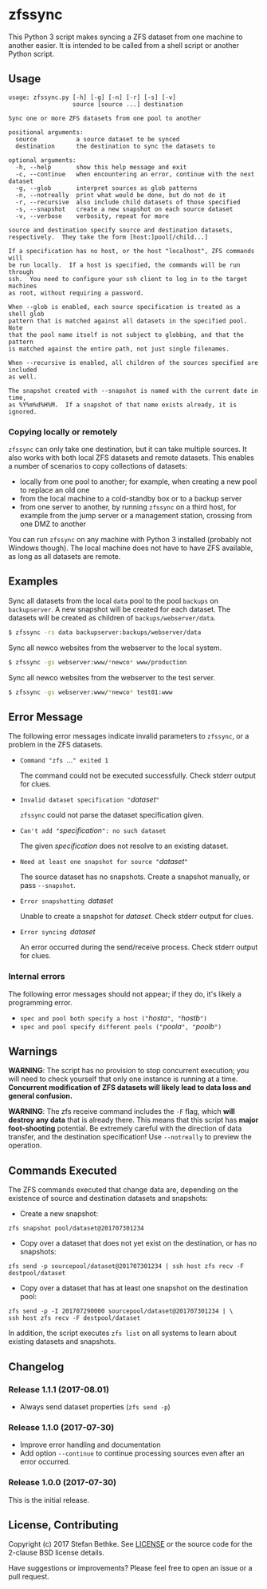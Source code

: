 # zfssync

This Python 3 script makes syncing a ZFS dataset from one machine to another
easier.  It is intended to be called from a shell script or another Python
script.

## Usage

```
usage: zfssync.py [-h] [-g] [-n] [-r] [-s] [-v]
                  source [source ...] destination

Sync one or more ZFS datasets from one pool to another

positional arguments:
  source           a source dataset to be synced
  destination      the destination to sync the datasets to

optional arguments:
  -h, --help       show this help message and exit
  -c, --continue   when encountering an error, continue with the next dataset
  -g, --glob       interpret sources as glob patterns
  -n, --notreally  print what would be done, but do not do it
  -r, --recursive  also include child datasets of those specified
  -s, --snapshot   create a new snapshot on each source dataset
  -v, --verbose    verbosity, repeat for more

source and destination specify source and destination datasets,
respectively.  They take the form [host:]pool[/child...]

If a specification has no host, or the host "localhost", ZFS commands will
be run locally.  If a host is specified, the commands will be run through
ssh.  You need to configure your ssh client to log in to the target machines
as root, without requiring a password.

When --glob is enabled, each source specification is treated as a shell glob
pattern that is matched against all datasets in the specified pool.  Note
that the pool name itself is not subject to globbing, and that the pattern
is matched against the entire path, not just single filenames.

When --recursive is enabled, all children of the sources specified are included
as well.

The snapshot created with --snapshot is named with the current date in time,
as %Y%m%d%H%M.  If a snapshot of that name exists already, it is ignored.
```

### Copying locally or remotely

`zfssync` can only take one destination, but it can take multiple sources.  It
also works with both local ZFS datasets and remote datasets.  This enables a
number of scenarios to copy collections of datasets:

* locally from one pool to another; for example, when creating a new pool to
  replace an old one
* from the local machine to a cold-standby box or to a backup server
* from one server to another, by running `zfssync` on a third host, for example
  from the jump server or a management station, crossing from one DMZ to another

You can run `zfssync` on any machine with Python 3 installed (probably not
Windows though). The local machine does not have to have ZFS available, as long
as all datasets are remote.


## Examples

Sync all datasets from the local `data` pool to the pool `backups` on
`backupserver`. A new snapshot will be created for each dataset.  The datasets
will be created as children of `backups/webserver/data`.

```sh
$ zfssync -rs data backupserver:backups/webserver/data
```

Sync all newco websites from the webserver to the local system.

```sh
$ zfssync -gs webserver:www/*newco* www/production
```

Sync all newco websites from the webserver to the test server.

```sh
$ zfssync -gs webserver:www/*newco* test01:www
```


## Error Message

The following error messages indicate invalid parameters to `zfssync`, or a
problem in the ZFS datasets.

* `Command "zfs `...`" exited 1`

  The command could not be executed successfully.  Check stderr output for
  clues.

* `Invalid dataset specification "`_dataset_`"`

  `zfssync` could not parse the dataset specification given.

* `Can't add "`_specification_`": no such dataset`

  The given _specification_ does not resolve to an existing dataset.

* `Need at least one snapshot for source "`_dataset_`"`

  The source dataset has no snapshots. Create a snapshot manually, or pass
  `--snapshot`.

* `Error snapshotting `_dataset_

  Unable to create a snapshot for _dataset_. Check stderr output for clues.

* `Error syncing `_dataset_

  An error occurred during the send/receive process. Check stderr output for
  clues.

### Internal errors

The following error messages should not appear; if they do, it's likely a
programming error.

* `spec and pool both specify a host ("`_hosta_`", "`_hostb_`")`
* `spec and pool specify different pools ("`_poola_`", "`_poolb_`")`

## Warnings

**WARNING**: The script has no provision to stop concurrent execution; you will
need to check yourself that only one instance is running at a time.
**Concurrent modification of ZFS datasets will likely lead to data loss and
general confusion.**

**WARNING**: The zfs receive command includes the `-F` flag, which **will
destroy any data** that is already there.  This means that this script has
**major foot-shooting** potential.  Be extremely careful with the direction
of data transfer, and the destination specification! Use `--notreally` to
preview the operation.

## Commands Executed

The ZFS commands executed that change data are, depending on the existence of
source and destination datasets and snapshots:

* Create a new snapshot:
```
zfs snapshot pool/dataset@201707301234
```

* Copy over a dataset that does not yet exist on the destination, or has no snapshots:
```
zfs send -p sourcepool/dataset@201707301234 | ssh host zfs recv -F destpool/dataset
```

* Copy over a dataset that has at least one snapshot on the destination pool:
```
zfs send -p -I 201707290000 sourcepool/dataset@201707301234 | \
ssh host zfs recv -F destpool/dataset
```

In addition, the script executes `zfs list` on all systems to learn about
existing datasets and snapshots.

## Changelog

### Release 1.1.1 (2017-08.01)

+ Always send dataset properties (`zfs send -p`)

### Release 1.1.0 (2017-07-30)

* Improve error handling and documentation
* Add option `--continue` to continue processing sources even after an error
  occurred.

### Release 1.0.0 (2017-07-30)

This is the initial release.

## License, Contributing

Copyright (c) 2017 Stefan Bethke.  See [LICENSE](LICENSE) or the source code for the
2-clause BSD license details.

Have suggestions or improvements? Please feel free to open an issue or a pull
request.
